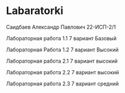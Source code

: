 # Labaratorki
Саидбаев Александр Павлович 22-ИСП-2/1

Лабораторная работа 1.1 7 вариант Базовый

Лабораторная Работа 1.2 7 вариант Высокий

Лабораторная работа 2.1 7 вариант высокий

Лабораторная работа 2.2 7 вариант высокий

Лабораторная работа 2.3 7 вариант средний


